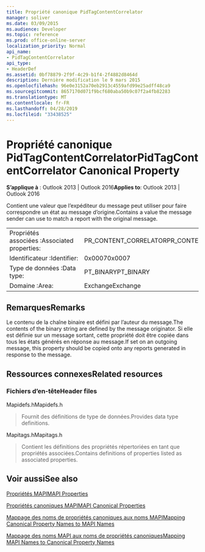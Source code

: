 ```yaml
---
title: Propriété canonique PidTagContentCorrelator
manager: soliver
ms.date: 03/09/2015
ms.audience: Developer
ms.topic: reference
ms.prod: office-online-server
localization_priority: Normal
api_name:
- PidTagContentCorrelator
api_type:
- HeaderDef
ms.assetid: 0bf78879-2f9f-4c29-b1f4-2f4882d8464d
description: Dernière modification le 9 mars 2015
ms.openlocfilehash: 96e0e3152a70eb2913c4559afd99e25adff48ca9
ms.sourcegitcommit: 8657170d071f9bcf680aba50b9c07f2a4fb82283
ms.translationtype: MT
ms.contentlocale: fr-FR
ms.lasthandoff: 04/28/2019
ms.locfileid: "33438525"
---
```

# <a name="pidtagcontentcorrelator-canonical-property"></a><span data-ttu-id="2fbe8-103">Propriété canonique PidTagContentCorrelator</span><span class="sxs-lookup"><span data-stu-id="2fbe8-103">PidTagContentCorrelator Canonical Property</span></span>

  
  
<span data-ttu-id="2fbe8-104">**S’applique à** : Outlook 2013 | Outlook 2016</span><span class="sxs-lookup"><span data-stu-id="2fbe8-104">**Applies to**: Outlook 2013 | Outlook 2016</span></span> 
  
<span data-ttu-id="2fbe8-105">Contient une valeur que l’expéditeur du message peut utiliser pour faire correspondre un état au message d’origine.</span><span class="sxs-lookup"><span data-stu-id="2fbe8-105">Contains a value the message sender can use to match a report with the original message.</span></span>
  
|||
|:-----|:-----|
|<span data-ttu-id="2fbe8-106">Propriétés associées :</span><span class="sxs-lookup"><span data-stu-id="2fbe8-106">Associated properties:</span></span>  <br/> |<span data-ttu-id="2fbe8-107">PR_CONTENT_CORRELATOR</span><span class="sxs-lookup"><span data-stu-id="2fbe8-107">PR_CONTENT_CORRELATOR</span></span>  <br/> |
|<span data-ttu-id="2fbe8-108">Identificateur :</span><span class="sxs-lookup"><span data-stu-id="2fbe8-108">Identifier:</span></span>  <br/> |<span data-ttu-id="2fbe8-109">0x0007</span><span class="sxs-lookup"><span data-stu-id="2fbe8-109">0x0007</span></span>  <br/> |
|<span data-ttu-id="2fbe8-110">Type de données :</span><span class="sxs-lookup"><span data-stu-id="2fbe8-110">Data type:</span></span>  <br/> |<span data-ttu-id="2fbe8-111">PT_BINARY</span><span class="sxs-lookup"><span data-stu-id="2fbe8-111">PT_BINARY</span></span>  <br/> |
|<span data-ttu-id="2fbe8-112">Domaine :</span><span class="sxs-lookup"><span data-stu-id="2fbe8-112">Area:</span></span>  <br/> |<span data-ttu-id="2fbe8-113">Exchange</span><span class="sxs-lookup"><span data-stu-id="2fbe8-113">Exchange</span></span>  <br/> |
   
## <a name="remarks"></a><span data-ttu-id="2fbe8-114">Remarques</span><span class="sxs-lookup"><span data-stu-id="2fbe8-114">Remarks</span></span>

<span data-ttu-id="2fbe8-115">Le contenu de la chaîne binaire est défini par l’auteur du message.</span><span class="sxs-lookup"><span data-stu-id="2fbe8-115">The contents of the binary string are defined by the message originator.</span></span> <span data-ttu-id="2fbe8-116">Si elle est définie sur un message sortant, cette propriété doit être copiée dans tous les états générés en réponse au message.</span><span class="sxs-lookup"><span data-stu-id="2fbe8-116">If set on an outgoing message, this property should be copied onto any reports generated in response to the message.</span></span>
  
## <a name="related-resources"></a><span data-ttu-id="2fbe8-117">Ressources connexes</span><span class="sxs-lookup"><span data-stu-id="2fbe8-117">Related resources</span></span>

### <a name="header-files"></a><span data-ttu-id="2fbe8-118">Fichiers d’en-tête</span><span class="sxs-lookup"><span data-stu-id="2fbe8-118">Header files</span></span>

<span data-ttu-id="2fbe8-119">Mapidefs.h</span><span class="sxs-lookup"><span data-stu-id="2fbe8-119">Mapidefs.h</span></span>
  
> <span data-ttu-id="2fbe8-120">Fournit des définitions de type de données.</span><span class="sxs-lookup"><span data-stu-id="2fbe8-120">Provides data type definitions.</span></span>
    
<span data-ttu-id="2fbe8-121">Mapitags.h</span><span class="sxs-lookup"><span data-stu-id="2fbe8-121">Mapitags.h</span></span>
  
> <span data-ttu-id="2fbe8-122">Contient les définitions des propriétés répertoriées en tant que propriétés associées.</span><span class="sxs-lookup"><span data-stu-id="2fbe8-122">Contains definitions of properties listed as associated properties.</span></span>
    
## <a name="see-also"></a><span data-ttu-id="2fbe8-123">Voir aussi</span><span class="sxs-lookup"><span data-stu-id="2fbe8-123">See also</span></span>



[<span data-ttu-id="2fbe8-124">Propriétés MAPI</span><span class="sxs-lookup"><span data-stu-id="2fbe8-124">MAPI Properties</span></span>](mapi-properties.md)
  
[<span data-ttu-id="2fbe8-125">Propriétés canoniques MAPI</span><span class="sxs-lookup"><span data-stu-id="2fbe8-125">MAPI Canonical Properties</span></span>](mapi-canonical-properties.md)
  
[<span data-ttu-id="2fbe8-126">Mappage des noms de propriétés canoniques aux noms MAPI</span><span class="sxs-lookup"><span data-stu-id="2fbe8-126">Mapping Canonical Property Names to MAPI Names</span></span>](mapping-canonical-property-names-to-mapi-names.md)
  
[<span data-ttu-id="2fbe8-127">Mappage des noms MAPI aux noms de propriétés canoniques</span><span class="sxs-lookup"><span data-stu-id="2fbe8-127">Mapping MAPI Names to Canonical Property Names</span></span>](mapping-mapi-names-to-canonical-property-names.md)

